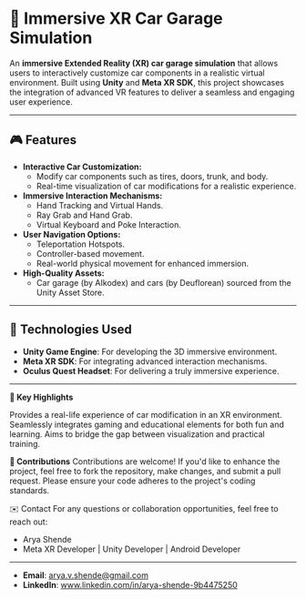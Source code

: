 # 🚗 **Immersive XR Car Garage Simulation**

An **immersive Extended Reality (XR) car garage simulation** that allows users to interactively customize car components in a realistic virtual environment. Built using **Unity** and **Meta XR SDK**, this project showcases the integration of advanced VR features to deliver a seamless and engaging user experience.

---

## 🎮 **Features**

- **Interactive Car Customization:**
  - Modify car components such as tires, doors, trunk, and body.
  - Real-time visualization of car modifications for a realistic experience.
- **Immersive Interaction Mechanisms:**
  - Hand Tracking and Virtual Hands.
  - Ray Grab and Hand Grab.
  - Virtual Keyboard and Poke Interaction.
- **User Navigation Options:**
  - Teleportation Hotspots.
  - Controller-based movement.
  - Real-world physical movement for enhanced immersion.
- **High-Quality Assets:**
  - Car garage (by AIkodex) and cars (by Deuflorean) sourced from the Unity Asset Store.

---

## 🔧 **Technologies Used**

- **Unity Game Engine**: For developing the 3D immersive environment.
- **Meta XR SDK**: For integrating advanced interaction mechanisms.
- **Oculus Quest Headset**: For delivering a truly immersive experience.

---

**🌟 Key Highlights**

Provides a real-life experience of car modification in an XR environment.
Seamlessly integrates gaming and educational elements for both fun and learning.
Aims to bridge the gap between visualization and practical training.

**🤝 Contributions**
Contributions are welcome! If you'd like to enhance the project, feel free to fork the repository, make changes, and submit a pull request. Please ensure your code adheres to the project's coding standards.

✉️ Contact
For any questions or collaboration opportunities, feel free to reach out:

- Arya Shende
- Meta XR Developer | Unity Developer | Android Developer

---
- **Email**: arya.v.shende@gmail.com
- **LinkedIn**: www.linkedin.com/in/arya-shende-9b4475250

